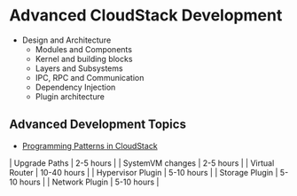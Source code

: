 # Advanced CloudStack Development

- Design and Architecture
  - Modules and Components
  - Kernel and building blocks
  - Layers and Subsystems
  - IPC, RPC and Communication
  - Dependency Injection
  - Plugin architecture

## Advanced Development Topics

- [Programming Patterns in CloudStack](hack/patterns.md)

| Upgrade Paths | 2-5 hours |
| SystemVM changes | 2-5 hours |
| Virtual Router | 10-40 hours |
| Hypervisor Plugin | 5-10 hours |
| Storage Plugin | 5-10 hours |
| Network Plugin | 5-10 hours |

